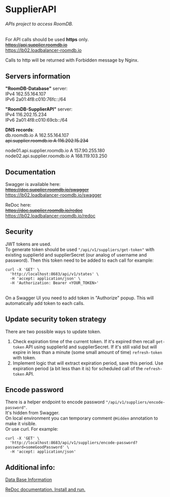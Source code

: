 # SupplierAPI

###### APIs project to access RoomDB.

For API calls should be used **https** only. <br/>
~~https://api.supplier.roomdb.io~~  <br/>
https://lb02.loadbalancer-roomdb.io

Calls to http will be returned with Forbidden message by Nginx.

## Servers information

**"RoomDB-Database"** server: <br/>
IPv4	162.55.164.107 <br/>
IPv6	2a01:4f8:c010:76fc::/64

**"RoomDB-SupplierAPI"** server: <br/>
IPv4	116.202.15.234 <br/>
IPv6	2a01:4f8:c010:69cb::/64

**DNS records**: <br/>
db.roomdb.io A 162.55.164.107 <br/>
~~api.supplier.roomdb.io A 116.202.15.234~~  <br/>

node01.api.supplier.roomdb.io A 157.90.255.180 <br/>
node02.api.supplier.roomdb.io A 168.119.103.250 <br/>

## Documentation

Swagger is available here: <br/>
~~https://doc.supplier.roomdb.io/swagger~~ <br/>
https://lb02.loadbalancer-roomdb.io/swagger 

ReDoc here: <br/>
~~https://doc.supplier.roomdb.io/redoc~~ <br/>
https://lb02.loadbalancer-roomdb.io/redoc 

## Security
JWT tokens are used. <br/>
To generate token should be used `"/api/v1/suppliers/get-token"` with existing supplierId and supplierSecret (our analog of username and password).
Then this token need to be added to each call for example:
~~~~
curl -X 'GET' \
  'http://localhost:8683/api/v1/states' \
  -H 'accept: application/json' \
  -H 'Authorization: Bearer <YOUR_TOKEN>'
~~~~
<br/>
On a Swagger UI you need to add token in "Authorize" popup. This will automatically add token to each calls.

## Update security token strategy

There are two possible ways to update token.
1. Check expiration time of the current token. If it's expired then recall `get-token` API using supplierId and supplierSecret. If it's still valid but will expire in less than a minute (some small amount of time) `refresh-token` with token.
2. Implement logic that will extract expiration period, save this period. Use expiration period (a bit less than it is) for scheduled call of the `refresh-token` API.         

## Encode password
There is a helper endpoint to encode password `"/api/v1/suppliers/encode-password"`. <br/>
It's hidden from Swagger. <br/> 
On local environment you can temporary comment `@Hidden` annotation to make it visible. <br/>
Or use curl. For example:  
~~~~
curl -X 'GET' \
  'http://localhost:8683/api/v1/suppliers/encode-password?password=someGoodPassword' \
  -H 'accept: application/json'
~~~~


## Additional info:

[Data Base Information](README-DB.md)

[ReDoc documentation. Install and run.](README-redoc.md)
